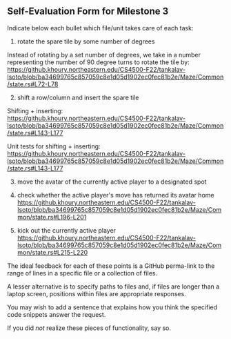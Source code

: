 ## Self-Evaluation Form for Milestone 3

Indicate below each bullet which file/unit takes care of each task:

1. rotate the spare tile by some number of degrees

Instead of rotating by a set number of degrees, we take in a number representing
the number of 90 degree turns to rotate the tile by:  
https://github.khoury.northeastern.edu/CS4500-F22/tankalav-lsoto/blob/ba34699765c857059c8e1d05d1902ec0fec81b2e/Maze/Common/state.rs#L72-L78

2. shift a row/column and insert the spare tile

Shifting + inserting:  
https://github.khoury.northeastern.edu/CS4500-F22/tankalav-lsoto/blob/ba34699765c857059c8e1d05d1902ec0fec81b2e/Maze/Common/state.rs#L143-L177

Unit tests for shifting + inserting:  
https://github.khoury.northeastern.edu/CS4500-F22/tankalav-lsoto/blob/ba34699765c857059c8e1d05d1902ec0fec81b2e/Maze/Common/state.rs#L143-L177
   
3. move the avatar of the currently active player to a designated spot

4. check whether the active player's move has returned its avatar home
https://github.khoury.northeastern.edu/CS4500-F22/tankalav-lsoto/blob/ba34699765c857059c8e1d05d1902ec0fec81b2e/Maze/Common/state.rs#L196-L201

5. kick out the currently active player
https://github.khoury.northeastern.edu/CS4500-F22/tankalav-lsoto/blob/ba34699765c857059c8e1d05d1902ec0fec81b2e/Maze/Common/state.rs#L215-L220

The ideal feedback for each of these points is a GitHub
perma-link to the range of lines in a specific file or a collection of
files.

A lesser alternative is to specify paths to files and, if files are
longer than a laptop screen, positions within files are appropriate
responses.

You may wish to add a sentence that explains how you think the
specified code snippets answer the request.

If you did *not* realize these pieces of functionality, say so.


